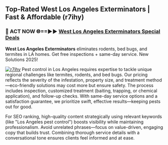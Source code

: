 ## Top-Rated West Los Angeles Exterminators | Fast & Affordable (r7ihy)

<h3>🐜 ACT NOW 🌐==►► <a href="https://tinyurl.com/yc7vsfwc" rel="nofollow">West Los Angeles Exterminators Special Deals</a></h3>

**West Los Angeles Exterminators** eliminates rodents, bed bugs, and termites in LA homes. Get free inspections + same-day service. New Solutions 2025!

[![r7ihy](https://i.imgur.com/1VzRXn8.jpeg)](https://tinyurl.com/yc7vsfwc)
Pest control in Los Angeles requires expertise to tackle unique regional challenges like termites, rodents, and bed bugs. Our pricing reflects the severity of the infestation, property size, and treatment method—eco-friendly solutions may cost more but ensure safety. The process includes inspection, customized treatment (baiting, trapping, or chemical application), and follow-up checks. With same-day service options and a satisfaction guarantee, we prioritize swift, effective results—keeping pests out for good.  

For SEO ranking, high-quality content strategically using relevant keywords (like "Los Angeles pest control") boosts visibility while maintaining professionalism. Avoid unrelated phrases—focus on value-driven, engaging copy that builds trust. Combining thorough service details with a conversational tone ensures clients feel informed and at ease.